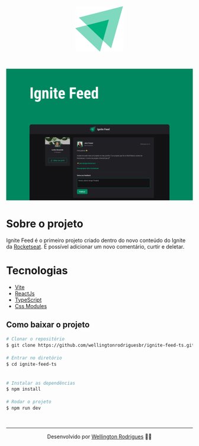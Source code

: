 <h1 align="center">
  <img src="./src/assets/ignite-logo.svg">
</h1>

<h1 align="center">
  <img src="./src/assets/Capa.png">
</h1>

# Sobre o projeto

<p>Ignite Feed é o primeiro projeto criado dentro do novo conteúdo do Ignite da 
  <a href="https://www.rocketseat.com.br/ignite" target="_blank">Rocketseat</a>. É possível adicionar um novo comentário, curtir e deletar.
</p>

# Tecnologias

- [Vite](https://vitejs.dev/)
- [ReactJs](https://reactjs.org/)
- [TypeScript](https://www.typescriptlang.org/)
- [Css Modules](https://github.com/css-modules/css-modules)

## Como baixar o projeto

```bash
# Clonar o repositório
$ git clone https://github.com/wellingtonrodriguesbr/ignite-feed-ts.git

# Entrar no diretório
$ cd ignite-feed-ts


# Instalar as dependências
$ npm install

# Rodar o projeto
$ npm run dev
```

<br/>
<hr/>

<p align="center">Desenvolvido por <a href="https://www.linkedin.com/in/wellingtonrodriguesbr/" target="_blank">Wellington Rodrigues</a> ✌🏽</p>
